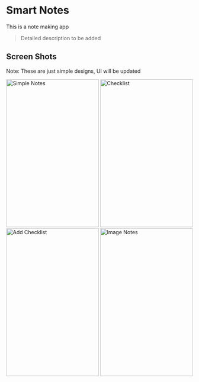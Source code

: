 <h1>Smart Notes</h1>
<p>
This is a note making app
</p>
<blockquote>Detailed description to be added</blockquote>

<h2>Screen Shots</h2>
<p>Note: These are just simple designs, UI will be updated</p>

<img src="https://user-images.githubusercontent.com/18560483/38470122-1ad7c740-3b7c-11e8-9f0a-a7244d94e720.jpg" alt="Simple Notes"
width="250" height="400"/>
<img src="https://user-images.githubusercontent.com/18560483/38470127-36380ebe-3b7c-11e8-8cf0-314945460c44.jpg" alt="Checklist"
width="250" height="400"/>
<img src="https://user-images.githubusercontent.com/18560483/38470147-638ffb6a-3b7c-11e8-9951-e50bbbc083ec.jpg" alt="Add Checklist"
width="250" height="400"/>
<img src="https://user-images.githubusercontent.com/18560483/38470133-478649ce-3b7c-11e8-9c3f-560f6a1689e2.jpg" alt="Image Notes"
width="250" height="400"/>
